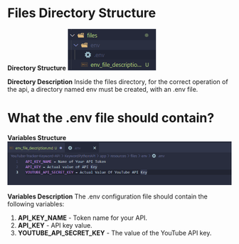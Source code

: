 # Files Directory Structure
**Directory Structure**
![Alt text](image.png)

**Directory Description**
Inside the files directory, for the correct operation of the api, a directory named env must be created, with an .env file.

# What the .env file should contain?
**Variables Structure**
![Alt text](image-1.png)

**Variables Description**
The .env configuration file should contain the following variables:
1. **API_KEY_NAME** - Token name for your API.
2. **API_KEY** - API key value.
3. **YOUTUBE_API_SECRET_KEY** -  The value of the YouTube API key.
